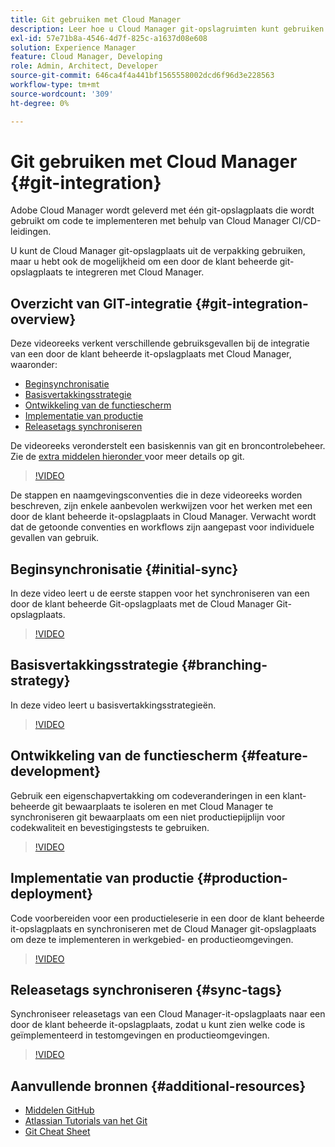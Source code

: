 ```yaml
---
title: Git gebruiken met Cloud Manager
description: Leer hoe u Cloud Manager git-opslagruimten kunt gebruiken en hoe u uw eigen, door de klant beheerde git-opslagplaats op locatie kunt integreren met Cloud Manager.
exl-id: 57e71b8a-4546-4d7f-825c-a1637d08e608
solution: Experience Manager
feature: Cloud Manager, Developing
role: Admin, Architect, Developer
source-git-commit: 646ca4f4a441bf1565558002dcd6f96d3e228563
workflow-type: tm+mt
source-wordcount: '309'
ht-degree: 0%

---
```


# Git gebruiken met Cloud Manager {#git-integration}

Adobe Cloud Manager wordt geleverd met één git-opslagplaats die wordt gebruikt om code te implementeren met behulp van Cloud Manager CI/CD-leidingen.

U kunt de Cloud Manager git-opslagplaats uit de verpakking gebruiken, maar u hebt ook de mogelijkheid om een door de klant beheerde git-opslagplaats te integreren met Cloud Manager.

## Overzicht van GIT-integratie {#git-integration-overview}

Deze videoreeks verkent verschillende gebruiksgevallen bij de integratie van een door de klant beheerde it-opslagplaats met Cloud Manager, waaronder:

* [Beginsynchronisatie](#initial-sync)
* [Basisvertakkingsstrategie](#branching-strategy)
* [Ontwikkeling van de functiescherm](#feature-development)
* [Implementatie van productie](#production-deployment)
* [Releasetags synchroniseren](#sync-tags)

De videoreeks veronderstelt een basiskennis van git en broncontrolebeheer. Zie de [ extra middelen hieronder ](#additional-resources) voor meer details op git.

>[!VIDEO](https://video.tv.adobe.com/v/28710/)

De stappen en naamgevingsconventies die in deze videoreeks worden beschreven, zijn enkele aanbevolen werkwijzen voor het werken met een door de klant beheerde it-opslagplaats in Cloud Manager. Verwacht wordt dat de getoonde conventies en workflows zijn aangepast voor individuele gevallen van gebruik.

## Beginsynchronisatie {#initial-sync}

In deze video leert u de eerste stappen voor het synchroniseren van een door de klant beheerde Git-opslagplaats met de Cloud Manager Git-opslagplaats.

>[!VIDEO](https://video.tv.adobe.com/v/28711/?quality=12)

## Basisvertakkingsstrategie {#branching-strategy}

In deze video leert u basisvertakkingsstrategieën.

>[!VIDEO](https://video.tv.adobe.com/v/28712/?quality=12)

## Ontwikkeling van de functiescherm {#feature-development}

Gebruik een eigenschapvertakking om codeveranderingen in een klant-beheerde git bewaarplaats te isoleren en met Cloud Manager te synchroniseren git bewaarplaats om een niet productiepijplijn voor codekwaliteit en bevestigingstests te gebruiken.

>[!VIDEO](https://video.tv.adobe.com/v/28723/?quality=12)

## Implementatie van productie {#production-deployment}

Code voorbereiden voor een productieleserie in een door de klant beheerde it-opslagplaats en synchroniseren met de Cloud Manager git-opslagplaats om deze te implementeren in werkgebied- en productieomgevingen.

>[!VIDEO](https://video.tv.adobe.com/v/28724/?quality=12)

## Releasetags synchroniseren {#sync-tags}

Synchroniseer releasetags van een Cloud Manager-it-opslagplaats naar een door de klant beheerde it-opslagplaats, zodat u kunt zien welke code is geïmplementeerd in testomgevingen en productieomgevingen.

>[!VIDEO](https://video.tv.adobe.com/v/28725/?quality=12)

## Aanvullende bronnen {#additional-resources}

* [ Middelen GitHub ](https://try.github.io)
* [ Atlassian Tutorials van het Git ](https://www.atlassian.com/git/tutorials/what-is-version-control)
* [ Git Cheat Sheet ](https://education.github.com/git-cheat-sheet-education.pdf)
